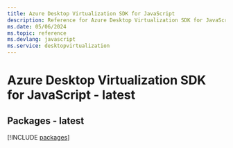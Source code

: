 ```yaml
---
title: Azure Desktop Virtualization SDK for JavaScript
description: Reference for Azure Desktop Virtualization SDK for JavaScript
ms.date: 05/06/2024
ms.topic: reference
ms.devlang: javascript
ms.service: desktopvirtualization
---
```

# Azure Desktop Virtualization SDK for JavaScript - latest
## Packages - latest
[!INCLUDE [packages](desktop-virtualization-index.md)]